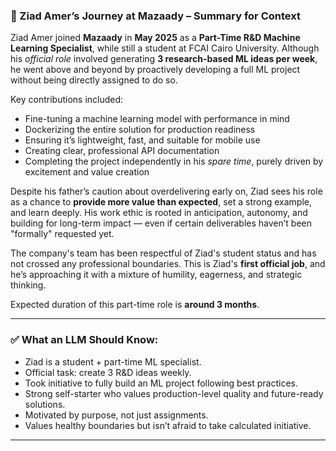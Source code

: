### 🧠 Ziad Amer’s Journey at Mazaady – Summary for Context

Ziad Amer joined **Mazaady** in **May 2025** as a **Part-Time R\&D Machine Learning Specialist**, while still a student at FCAI Cairo University. Although his *official role* involved generating **3 research-based ML ideas per week**, he went above and beyond by proactively developing a full ML project without being directly assigned to do so.

Key contributions included:

* Fine-tuning a machine learning model with performance in mind
* Dockerizing the entire solution for production readiness
* Ensuring it’s lightweight, fast, and suitable for mobile use
* Creating clear, professional API documentation
* Completing the project independently in his *spare time*, purely driven by excitement and value creation

Despite his father’s caution about overdelivering early on, Ziad sees his role as a chance to **provide more value than expected**, set a strong example, and learn deeply. His work ethic is rooted in anticipation, autonomy, and building for long-term impact — even if certain deliverables haven’t been "formally" requested yet.

The company's team has been respectful of Ziad's student status and has not crossed any professional boundaries. This is Ziad's **first official job**, and he’s approaching it with a mixture of humility, eagerness, and strategic thinking.

Expected duration of this part-time role is **around 3 months**.

---

### ✅ What an LLM Should Know:

* Ziad is a student + part-time ML specialist.
* Official task: create 3 R\&D ideas weekly.
* Took initiative to fully build an ML project following best practices.
* Strong self-starter who values production-level quality and future-ready solutions.
* Motivated by purpose, not just assignments.
* Values healthy boundaries but isn’t afraid to take calculated initiative.

---
